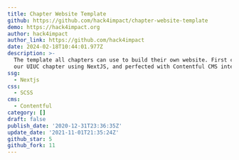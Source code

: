 ```yaml
---
title: Chapter Website Template
github: https://github.com/hack4impact/chapter-website-template
demo: https://hack4impact.org
author: hack4impact
author_link: https://github.com/hack4impact
date: 2024-02-18T10:44:01.977Z
description: >-
  The template all chapters can use to build their own website. First created by
  our UIUC chapter using NextJS, and perfected with Contentful CMS integration
ssg:
  - Nextjs
css:
  - SCSS
cms:
  - Contentful
category: []
draft: false
publish_date: '2020-12-31T23:36:35Z'
update_date: '2021-11-01T21:35:24Z'
github_star: 5
github_fork: 11
---
```

